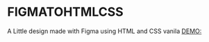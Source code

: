 # FIGMATOHTMLCSS
A Little design made with Figma using HTML and CSS vanila
[DEMO:](https://figmatohtmlcss.surge.sh/)
